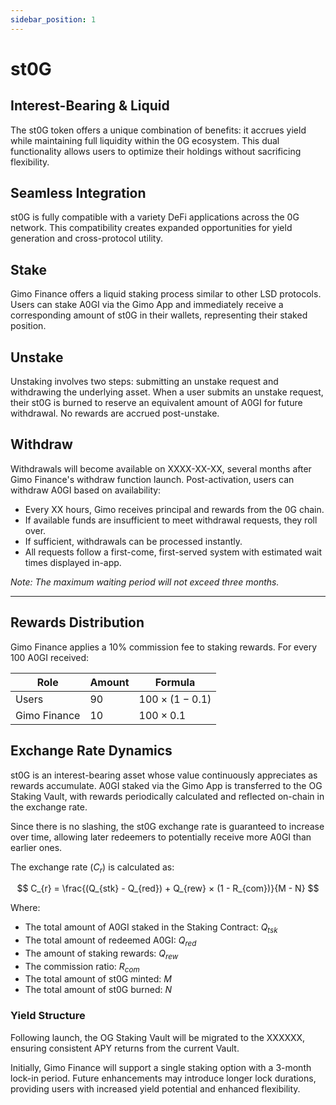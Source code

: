 ```yaml
---
sidebar_position: 1
---
```


# st0G

## Interest-Bearing & Liquid
The st0G token offers a unique combination of benefits: it accrues yield while maintaining full liquidity within the 0G ecosystem. This dual functionality allows users to optimize their holdings without sacrificing flexibility.

## Seamless Integration
st0G is fully compatible with a variety DeFi applications across the 0G network. This compatibility creates expanded opportunities for yield generation and cross-protocol utility.

## Stake
Gimo Finance offers a liquid staking process similar to other LSD protocols. Users can stake A0GI via the Gimo App and immediately receive a corresponding amount of st0G in their wallets, representing their staked position.

## Unstake
Unstaking involves two steps: submitting an unstake request and withdrawing the underlying asset. When a user submits an unstake request, their st0G is burned to reserve an equivalent amount of A0GI for future withdrawal. No rewards are accrued post-unstake.

## Withdraw
Withdrawals will become available on XXXX-XX-XX, several months after Gimo Finance's withdraw function launch. Post-activation, users can withdraw A0GI based on availability:

- Every XX hours, Gimo receives principal and rewards from the 0G chain.
- If available funds are insufficient to meet withdrawal requests, they roll over.
- If sufficient, withdrawals can be processed instantly.
- All requests follow a first-come, first-served system with estimated wait times displayed in-app.

*Note: The maximum waiting period will not exceed three months.*

---

## Rewards Distribution
Gimo Finance applies a 10% commission fee to staking rewards. For every 100 A0GI received:

| Role | Amount | Formula |
| --- | --- | --- |
| Users | $90$ | $100 × (1 - 0.1)$ |
| Gimo Finance | $10$ | $100 × 0.1$ |

## Exchange Rate Dynamics
st0G is an interest-bearing asset whose value continuously appreciates as rewards accumulate. A0GI staked via the Gimo App is transferred to the OG Staking Vault, with rewards periodically calculated and reflected on-chain in the exchange rate.

Since there is no slashing, the st0G exchange rate is guaranteed to increase over time, allowing later redeemers to potentially receive more A0GI than earlier ones.

The exchange rate ($C_{r}$) is calculated as:

$$
C_{r} = \frac{(Q_{stk} - Q_{red}) + Q_{rew} × (1 - R_{com})}{M - N}
$$

Where:

- The total amount of A0GI staked in the Staking Contract: $Q_{tsk}$
- The total amount of redeemed A0GI: $Q_{red}$
- The amount of staking rewards: $Q_{rew}$
- The commission ratio: $R_{com}$
- The total amount of st0G minted: $M$
- The total amount of st0G burned: $N$

### Yield Structure
Following launch, the OG Staking Vault will be migrated to the XXXXXX, ensuring consistent APY returns from the current Vault.

Initially, Gimo Finance will support a single staking option with a 3-month lock-in period. Future enhancements may introduce longer lock durations, providing users with increased yield potential and enhanced flexibility.
